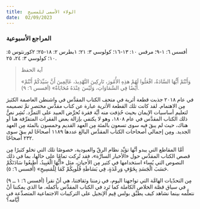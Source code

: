 ```yaml
---
title:  الولاء الأسمى للمسيح
date:  02/09/2023
---
```


### المراجع الأسبوعية
 أفسس ٦: ١-٩؛ مرقس ١٠: ١٣-١٦؛ كولوسي ٣: ٢١؛ ١بطرس ٢: ١٨-٢٥؛ ٢كورنثوس ٥: ١٠؛ كولوسي ٣: ٢٤، ٢٥.

> <p>آية الحفظ</p>
> «وَأَنْتُمْ أَيُّهَا السَّادَةُ، افْعَلُوا لَهُمْ هذِهِ الأُمُورَ، تَارِكِينَ التَّهْدِيدَ، عَالِمِينَ أَنَّ سَيِّدَكُمْ أَنْتُمْ أَيْضًا فِي السَّمَاوَاتِ، وَلَيْسَ عِنْدَهُ مُحَابَاةٌ» (أفسس ٦: ٩).

في عام ٢٠١٨ جذبت قطعة أثرية في متحف الكتاب المقدَّس في واشنطن العاصمة الكثيرَ مِن الاهتمام. لقد كانت تلك القطعة الأثرية عبارة عن كتاب مقدَّس مختصر تمَّ تصميمه لتعليم أساسيات الإيمان بحيث حُذِفت منه أيَّة فقرة تُحرِّض العبيد على التمرُّد. نُشِر نصُّ ذلك الكتاب المقدَّس في عام ١٨٠٨، وهو لا يكتفي بإزالة بعض الفقرات المتفرِّقة هنا أو هناك، حيث لم يبقَ فيه سوى تسعون بالمئة مِن العهد القديم وخمسون بالمئة مِن العهد الجديد. ومِن إجمالي أصحاحات الكتاب المقدَّس البالغ عددها ١١٨٩ أصحاحًا لم يبقَ سوى ٢٣٢ أصحاحًا.

أمَّا المقاطع التي يبدو أنَّها تؤيِّد نظام الرقّ والعبودية، خصوصًا تلك التي تخلو كثيرًا مِن قصص الكتاب المقدَّس حول «الأخبار السارَّة»، فقد تُرِكت تمامًا على حالها، بما في ذلك النصوص التي يُساء استخدامها في كثير مِن الأحيان، مثل «أَيُّهَا الْعَبِيدُ، أَطِيعُوا سَادَتَكُمْ حَسَبَ الْجَسَدِ بِخَوْفٍ وَرِعْدَةٍ، فِي بَسَاطَةِ قُلُوبِكُمْ كَمَا لِلْمَسِيحِ» (أفسس ٦: ٥).

مِن التحدّيات الهامَّة التي تواجهنا اليوم، في زمننا وثقافتنا، هي أنْ نقرأ (أفسس ٦: ١ ــ ٩) في سياق قصَّة الخلاص الكاملة كما تَرِد في الكتاب المقدَّس بأكمله. ما الذي يمكننا أنْ نتعلَّمه بينما نشاهد كيف يطبِّق بولس قِيم الإنجيل على التركيبات الاجتماعية المتصدِّعة في أيَّامه؟